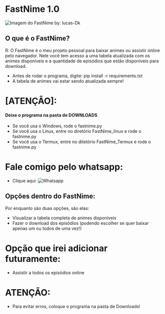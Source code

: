 # FastNime 1.0

![Imagem do FastNime by: lucas-Dk](https://user-images.githubusercontent.com/69327287/129746016-e6d93b08-5b66-4d71-a098-2c505f1c6a2e.png)


## O que é o FastNime?

R: O FastNime é o meu projeto pessoal para baixar animes ou assistir online pelo navegador.
Nele você tem acesso a uma tabela atualizada com os animes disponíveis e a quantidade de episódios
que estão disponíveis para download.

- Antes de rodar o programa, digite: pip install -r requirements.txt
- A tabela de animes vai estar sendo atualizada sempre!

# [ATENÇÃO]:

#### Deixe o programa na pasta de DOWNLOADS

- Se você usa o Windows, rode o fastnime.py
- Se você usa o Linux, entre no diretório FastNime_linux e rode o fastnime.py
- Se você usa o Termux, entre no ditetório FastNime_Termux e rode o fastnime.py


# Fale comigo pelo whatsapp:

- Clique aqui: ![Whatsapp](https://wa.me/5531986802198)

## Opções dentro do FastNime:

Por enquanto são duas opções, são elas:

- Visualizar a tabela completa de animes disponíveis
- Fazer o download dos episódios (podendo escolher se quer baixar apenas um ou todos de uma vez!)

# Opção que irei adicionar futuramente:

- Assistir a todos os episódios online

# ATENÇÃO:

- Para evitar erros, coloque o programa na pasta de Downloads!
